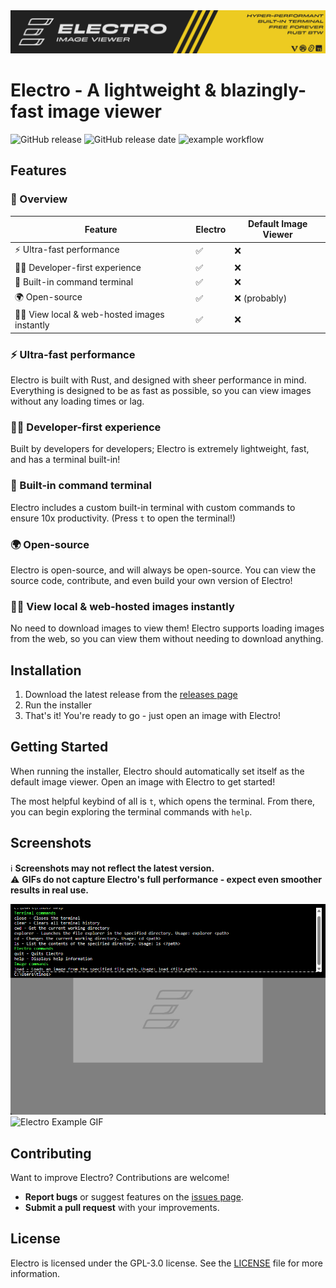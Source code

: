 <div align="center">
  <img src="./.github/README_content/README_Banner.jpg">
</div>

# Electro - A lightweight & blazingly-fast image viewer

![GitHub release](https://img.shields.io/github/v/release/pTinosq/Electro)
![GitHub release date](https://img.shields.io/github/release-date/pTinosq/Electro)
![example workflow](https://github.com/github/docs/actions/workflows/main.yml/badge.svg)

## Features

### 👀 Overview

| Feature                                     | Electro | Default Image Viewer |
| ------------------------------------------- | ------- | -------------------- |
| ⚡ Ultra-fast performance                    | ✅       | ❌                    |
| 🧑‍💻 Developer-first experience                | ✅       | ❌                    |
| 🚀 Built-in command terminal                 | ✅       | ❌                    |
| 🌍 Open-source                               | ✅       | ❌ (probably)         |
| ⛓️‍💥 View local & web-hosted images instantly | ✅       | ❌                    |

### ⚡ Ultra-fast performance

Electro is built with Rust, and designed with sheer performance in mind. Everything is designed to be as fast as possible, so you can view images without any loading times or lag.

### 🧑‍💻 Developer-first experience

Built by developers for developers; Electro is extremely lightweight, fast, and has a terminal built-in!

### 🚀 Built-in command terminal

Electro includes a custom built-in terminal with custom commands to ensure 10x productivity. (Press `t` to open the terminal!)

### 🌍 Open-source

Electro is open-source, and will always be open-source. You can view the source code, contribute, and even build your own version of Electro!

### ⛓️‍💥 View local & web-hosted images instantly

No need to download images to view them! Electro supports loading images from the web, so you can view them without needing to download anything.

## Installation

1. Download the latest release from the [releases page](https://github.com/pTinosq/Electro/releases)
2. Run the installer
3. That's it! You're ready to go - just open an image with Electro!

## Getting Started

When running the installer, Electro should automatically set itself as the default image viewer. Open an image with Electro to get started!

The most helpful keybind of all is `t`, which opens the terminal. From there, you can begin exploring the terminal commands with `help`.

## Screenshots

ℹ️ **Screenshots may not reflect the latest version.**  
⚠️ **GIFs do not capture Electro's full performance - expect even smoother results in real use.**

![Electro Terminal Help Screenshot](./.github/README_content/electro_terminal_help.png)
![Electro Example GIF](./.github/README_content/electro_example.gif)

## Contributing

Want to improve Electro? Contributions are welcome!  

- **Report bugs** or suggest features on the [issues page](https://github.com/pTinosq/Electro/issues).
- **Submit a pull request** with your improvements.

## License

Electro is licensed under the GPL-3.0 license. See the [LICENSE](./LICENSE) file for more information.
